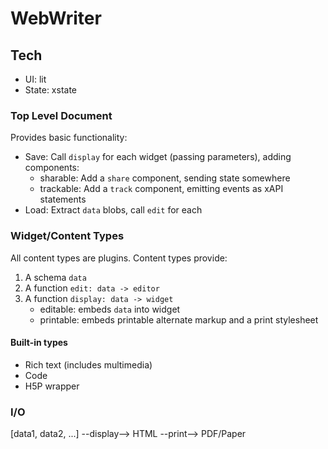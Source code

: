 # WebWriter

## Tech
- UI: lit
- State: xstate

### Top Level Document
Provides basic functionality:
- Save: Call `display` for each widget (passing parameters), adding components:
    - sharable: Add a `share` component, sending state somewhere
    - trackable: Add a `track` component, emitting events as xAPI statements
- Load: Extract `data` blobs, call `edit` for each

### Widget/Content Types
All content types are plugins. Content types provide:
1. A schema `data`
2. A function `edit: data -> editor` 
3. A function `display: data -> widget`
    - editable: embeds `data` into widget
    - printable: embeds printable alternate markup and a print stylesheet

#### Built-in types
- Rich text (includes multimedia)
- Code
- H5P wrapper

### I/O
[data1, data2, ...] --display--> HTML --print--> PDF/Paper